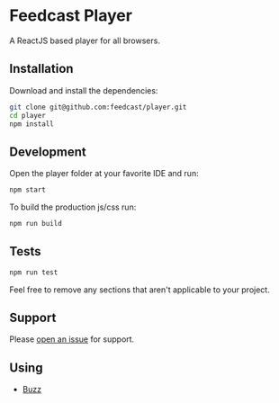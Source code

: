 # Feedcast Player

A ReactJS based player for all browsers.

## Installation

Download and install the dependencies:

```sh
git clone git@github.com:feedcast/player.git
cd player
npm install
```

## Development

Open the player folder at your favorite IDE and run:

```sh
npm start
```

To build the production js/css run:

```sh
npm run build
```

## Tests

```sh
npm run test
```

Feel free to remove any sections that aren't applicable to your project.

## Support

Please [open an issue](https://github.com/feedcast/player/issues/new) for support.

## Using

* [Buzz](https://github.com/jaysalvat/buzz/)
